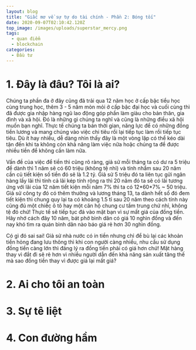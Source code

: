 ```yaml
---
layout: blog
title: "Giấc mơ về sự tự do tài chính - Phần 2: Bóng tối"
date: 2020-09-07T02:10:42.120Z
top_image: /images/uploads/superstar_mercy.png
tags:
  - quan điểm
  - blockchain
categories:
  - Đầu tư
---
```

# 1. Đây là đâu? Tôi là ai?

  Chúng ta phần đa ở đây cũng đã trải qua 12 năm học ở cấp bậc tiểu học cùng trung học, thêm 3 - 5 năm mòn mỏi ở cấp bậc đại học và cuối cùng thì đã được gia nhập hàng ngũ lao động góp phần làm giàu cho bản thân, gia đình và xã hội. Đó là những gì chúng ta nghĩ và cũng là những điều xã hội muốn bạn nghĩ. Thực tế chúng ta bán thời gian, năng lực để có những đồng tiền lương và mang chúng vào việc chi tiêu rồi lại tiếp tục làm rồi tiếp tục tiêu. Dù ít hay nhiều, dễ dàng nhìn thấy đây là một vòng lặp có thể kéo dài tận đến khi ta không còn khả năng làm việc nữa hoặc chúng ta để được nhiều tiền để không cần làm nữa.

  Vấn đề của việc để tiền thì cũng rõ ràng, giả sử mỗi tháng ta có dư ra 5 triệu để dành thì 1 năm sẽ có 60 triệu (không tệ nhỉ) và tính nhẩm sau 20 năm cần củ tiết kiện số tiền đó sẽ là 1.2 tỷ. Giả sử 5 triệu đó ta liên tục gửi ngân hàng lấy lãi thì tính cả lãi kép tính rộng ra thì 20 năm đó ta sẽ có lãi tương ứng với lãi của 12 năm tiết kiện mỗi năm 7% thì ta có 12\*60\*7% ~ 50 triệu. Giả sử công ty đó có thêm thưởng và lương tháng 13, ta dành hết số đó đem tiết kiện thì chung quy lại ta có khoảng 1.5 tỉ sau 20 năm theo cách tính này cũng đủ một chiếc ô tô hay một căn hộ chung cư tầm trung chứ nhỉ, không tệ đó chứ! Thực tế sẽ tiếp tục đá vào mặt bạn vì sự mất giá của đồng tiền. Hãy nhớ cách đây 10 năm, bát phở bình dân có giá 10 nghìn đồng và đến nay khó tìm ra quán bình dân nào báo giá rẻ hơn 30 nghìn đồng.

  Có gì đó sai sai! Giả sử nhà nước có in tiền nhưng chỉ để bù lại các khoản tiền hỏng đang lưu thông thì khi con người càng nhiều, nhu cầu sử dụng đồng tiền càng lớn thì đáng lý ra đồng tiền phải có giá hơn chứ! Mặt hàng thay vì đắt đi sẽ rẻ hơn vì nhiều người dẫn đến khả năng sản xuất tăng thế mà sao đồng tiền thay vì được giá lại mất giá?

# 2. Ai cho tôi an toàn

# 3. Sự tê liệt

# 4. Con đường hầm
